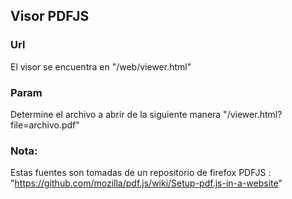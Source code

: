 ## Visor PDFJS

### Url
El visor se encuentra en "/web/viewer.html"

### Param
Determine el archivo a abrir de la siguiente manera "/viewer.html?file=archivo.pdf"

### Nota:
Estas fuentes son tomadas de un repositorio de firefox PDFJS : "https://github.com/mozilla/pdf.js/wiki/Setup-pdf.js-in-a-website"
